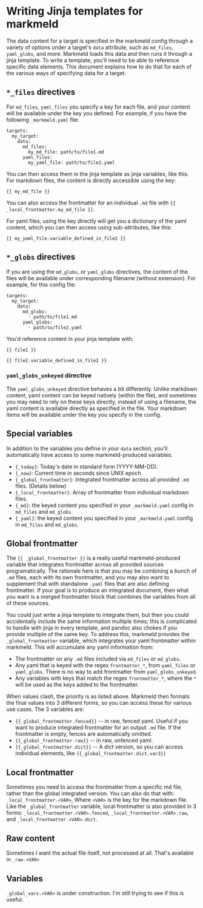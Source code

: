 # Writing Jinja templates for markmeld

The data content for a target is specified in the markmeld config through a variety of options under a target's `data` attribute, such as `md_files`, `yaml_globs`, and more. Markmeld loads this data and then runs it through a jinja template. To write a template, you'll need to be able to reference specific data elements. This document explains how to do that for each of the various ways of specifying data for a target.

## `*_files` directives

For `md_files`, `yaml_files` you specify a key for each file, and your content will be available under the key you defined. For example, if you have the following `_markmeld.yaml` file:

```
targets:
  my_target:
    data:
      md_files:
        my_md_file: path/to/file1.md
      yaml_files:
        my_yaml_file: path/to/file2.yaml
```

You can then access them in the jinja template as jinja variables, like this. For markdown files, the content is directly accessible using the key:

```jinja
{{ my_md_file }}
```

You can also access the frontmatter for an individual `.md` file with `{{ _local_frontmatter.my_md_file }}`.

For yaml files, using the key directly will get you a dictionary of the yaml content, which you can then access using sub-attributes, like this:

```jinja
{{ my_yaml_file.variable_defined_in_file2 }}
```



## `*_globs` directives

If you are using the `md_globs`, or `yaml_globs` directives, the content of the files will be available under corresponding filename (without extension). For example, for this config file:

```
targets:
  my_target:
    data:
      md_globs:
        - path/to/file1.md
      yaml_globs:
        - path/to/file2.yaml
```

You'd reference content in your jinja template with:

```jinja
{{ file1 }}

{{ file2.variable_defined_in_file2 }}
```

### `yaml_globs_unkeyed` directive

The `yaml_globs_unkeyed` directive behaves a bit differently. Unlike markdown content, yaml content can be keyed natively (within the file), and sometimes you may need to rely on these keys directly, instead of using a filename, the yaml content is available directly as specified in the file.  Your markdown items will be available under the key you specify in the config. 

## Special variables

In addition to the variables you define in your `data` section, you'll automatically have access to some markmeld-produced variables:

- `{_today}`: Today's date in standard form (YYYY-MM-DD).
- `{_now}`: Current time in seconds since UNIX epoch.
- `{_global_frontmatter}`: Integrated frontmatter across all provided `.md` files. (Details below)
- `{_local_frontmatter}`: Array of frontmatter from individual markdown files.
- `{_md}`: the keyed content you specified in your `_markmeld.yaml` config in `md_files` and `md_globs`.
- `{_yaml}`:  the keyed content you specified in your `_markmeld.yaml` config in `md_files` and `md_globs`.

## Global frontmatter

The `{{ _global_frontmatter }}` is a really useful markmeld-produced variable that integrates frontmatter across all provided sources programatically. The rationale here is that you may be combining a bunch of `.md` files, each with its own frontmatter, and you may also want to supplement that with standalone `.yaml` files that are also defining frontmatter. If your goal is to produce an integrated document, then what you want is a merged frontmatter block that combines the variables from all of these sources. 

You could just write a jinja template to integrate them, but then you could accidentally include the same information multiple times; this is complicated to handle with jinja in every template, and pandoc also chokes if you provide multiple of the same key. To address this, markmeld provides the `_global_frontmatter` variable, which integrates your yaml frontmatter within markmeld. This will accumulate any yaml information from:

- The frontmatter on any `.md` files included via `md_files` or `md_globs`.
- Any yaml that is keyed with the regex `frontmatter_*`, from `yaml_files` or `yaml_globs`. There is no way to add frontmatter from `yaml_globs_unkeyed`.
- Any variables with keys that match the regex `frontmatter_*`, where the `*` will be used as the keys added to the frontmatter.

When values clash, the priority is as listed above. Markmeld then formats the final values into 3 different forms, so you can access these for various use cases. The 3 variables are:

- `{{_global_frontmatter.fenced}}` -- in raw, fenced yaml. Useful if you want to produce integrated frontmatter for an output `.md` file. If the frontmatter is empty, fences are automatically omitted.
- `{{_global_frontmatter.raw}}` -- in raw, unfenced yaml.
- `{{_global_frontmatter.dict}}` -- A dict version, so you can access individual elements, like `{{_global_frontmatter.dict.var2}}`


## Local frontmatter

Sometimes you need to access the frontmatter from a specific md file, rather than the global integrated version. You can also do that with: `_local_frontmatter.<VAR>`, Where `<VAR>` is the key for the markdown file. Like the `_global_frontmatter` variable, local frontmatter is also provided in 3 forms: `_local_frontmatter.<VAR>.fenced`, `_local_frontmatter.<VAR>.raw`, and `_local_frontmatter.<VAR>.dict`.


## Raw content

Sometimes I want the actual file itself, not processed at all. That's available in `_raw.<VAR>`

## Variables

`_global_vars.<VAR>` is under construction. I'm still trying to see if this is useful.

